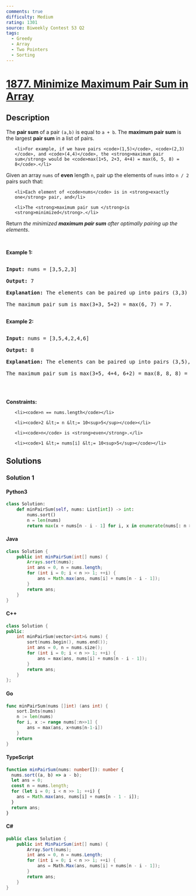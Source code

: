 ```yaml
---
comments: true
difficulty: Medium
rating: 1301
source: Biweekly Contest 53 Q2
tags:
  - Greedy
  - Array
  - Two Pointers
  - Sorting
---
```


<!-- problem:start -->

# [1877. Minimize Maximum Pair Sum in Array](https://leetcode.com/problems/minimize-maximum-pair-sum-in-array)


## Description

<!-- description:start -->

<p>The <strong>pair sum</strong> of a pair <code>(a,b)</code> is equal to <code>a + b</code>. The <strong>maximum pair sum</strong> is the largest <strong>pair sum</strong> in a list of pairs.</p>

<ul>

    <li>For example, if we have pairs <code>(1,5)</code>, <code>(2,3)</code>, and <code>(4,4)</code>, the <strong>maximum pair sum</strong> would be <code>max(1+5, 2+3, 4+4) = max(6, 5, 8) = 8</code>.</li>

</ul>

<p>Given an array <code>nums</code> of <strong>even</strong> length <code>n</code>, pair up the elements of <code>nums</code> into <code>n / 2</code> pairs such that:</p>

<ul>

    <li>Each element of <code>nums</code> is in <strong>exactly one</strong> pair, and</li>

    <li>The <strong>maximum pair sum </strong>is <strong>minimized</strong>.</li>

</ul>

<p>Return <em>the minimized <strong>maximum pair sum</strong> after optimally pairing up the elements</em>.</p>

<p>&nbsp;</p>

<p><strong class="example">Example 1:</strong></p>

<pre>

<strong>Input:</strong> nums = [3,5,2,3]

<strong>Output:</strong> 7

<strong>Explanation:</strong> The elements can be paired up into pairs (3,3) and (5,2).

The maximum pair sum is max(3+3, 5+2) = max(6, 7) = 7.

</pre>

<p><strong class="example">Example 2:</strong></p>

<pre>

<strong>Input:</strong> nums = [3,5,4,2,4,6]

<strong>Output:</strong> 8

<strong>Explanation:</strong> The elements can be paired up into pairs (3,5), (4,4), and (6,2).

The maximum pair sum is max(3+5, 4+4, 6+2) = max(8, 8, 8) = 8.

</pre>

<p>&nbsp;</p>

<p><strong>Constraints:</strong></p>

<ul>

    <li><code>n == nums.length</code></li>

    <li><code>2 &lt;= n &lt;= 10<sup>5</sup></code></li>

    <li><code>n</code> is <strong>even</strong>.</li>

    <li><code>1 &lt;= nums[i] &lt;= 10<sup>5</sup></code></li>

</ul>

<!-- description:end -->

## Solutions

<!-- solution:start -->

### Solution 1

<!-- tabs:start -->

#### Python3

```python
class Solution:
    def minPairSum(self, nums: List[int]) -> int:
        nums.sort()
        n = len(nums)
        return max(x + nums[n - i - 1] for i, x in enumerate(nums[: n >> 1]))
```

#### Java

```java
class Solution {
    public int minPairSum(int[] nums) {
        Arrays.sort(nums);
        int ans = 0, n = nums.length;
        for (int i = 0; i < n >> 1; ++i) {
            ans = Math.max(ans, nums[i] + nums[n - i - 1]);
        }
        return ans;
    }
}
```

#### C++

```cpp
class Solution {
public:
    int minPairSum(vector<int>& nums) {
        sort(nums.begin(), nums.end());
        int ans = 0, n = nums.size();
        for (int i = 0; i < n >> 1; ++i) {
            ans = max(ans, nums[i] + nums[n - i - 1]);
        }
        return ans;
    }
};
```

#### Go

```go
func minPairSum(nums []int) (ans int) {
	sort.Ints(nums)
	n := len(nums)
	for i, x := range nums[:n>>1] {
		ans = max(ans, x+nums[n-1-i])
	}
	return
}
```

#### TypeScript

```ts
function minPairSum(nums: number[]): number {
  nums.sort((a, b) => a - b);
  let ans = 0;
  const n = nums.length;
  for (let i = 0; i < n >> 1; ++i) {
    ans = Math.max(ans, nums[i] + nums[n - 1 - i]);
  }
  return ans;
}
```

#### C#

```cs
public class Solution {
    public int MinPairSum(int[] nums) {
        Array.Sort(nums);
        int ans = 0, n = nums.Length;
        for (int i = 0; i < n >> 1; ++i) {
            ans = Math.Max(ans, nums[i] + nums[n - i - 1]);
        }
        return ans;
    }
}
```

<!-- tabs:end -->

<!-- solution:end -->

<!-- problem:end -->
